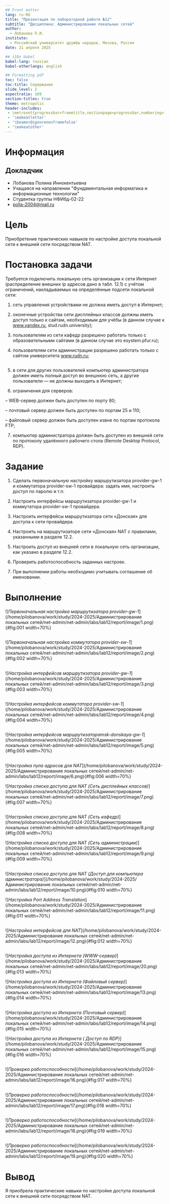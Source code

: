 ```yaml
---
## Front matter
lang: ru-RU
title: "Презентация по лабораторной работе №12"
subtitle: "Дисциплина: Администрирование локальных сетей"
author:
  - Лобанова П.И.
institute:
  - Российский университет дружбы народов, Москва, Россия
date: 21 апреля 2025

## i18n babel
babel-lang: russian
babel-otherlangs: english

## Formatting pdf
toc: false
toc-title: Содержание
slide_level: 2
aspectratio: 169
section-titles: true
theme: metropolis
header-includes:
 - \metroset{progressbar=frametitle,sectionpage=progressbar,numbering=fraction}
 - '\makeatletter'
 - '\beamer@ignorenonframefalse'
 - '\makeatother'
---
```


# Информация

## Докладчик


  * Лобанова Полина Иннокентьевна
  * Учащаяся на направлении "Фундаментальная информатика и информационные технологии"
  * Студентка группы НФИбд-02-22
  * [polla-2004@mail.ru](polla-2004@mail.ru)
  

# Цель

Приобретение практических навыков по настройке доступа локальной сети к внешней сети посредством NAT.

# Постановка задачи

Требуется подключить локальную сеть организации к сети Интернет (распределение внешних ip адресов дано в табл. 12.1) с учётом ограничений, накладываемых на определённые подсети локальной сети:

1) сеть управления устройствами не должна иметь доступ в Интернет;

2) оконечные устройства сети дисплейных классов должны иметь доступ только к сайтам, необходимым для учёбы (в данном случае к www.yandex.ru, stud.rudn.university);

3) пользователям из сети кафедр разрешено работать только с образовательными сайтами (в данном случае это esystem.pfur.ru);

4) пользователям сети администрации разрешено работать только с сайтом университета www.rudn.ru;

## 

5) в сети для других пользователей компьютер администратора должен иметь полный доступ во внешнюю сеть, а другие пользователи — не должны выходить в Интернет;

6) ограничения для серверов:

– WEB-сервер должен быть доступен по порту 80;

– почтовый сервер должен быть доступен по портам 25 и 110;

– файловый сервер должен быть доступен извне по портам протокола FTP;

7) компьютер администратора должен быть доступен из внешней сети по протоколу удалённого рабочего стола (Remote Desktop Protocol, RDP).

# Задание

1. Сделать первоначальную настройку маршрутизатора provider-gw-1 и коммутатора provider-sw-1 провайдера: задать имя, настроить доступ по паролю и т.п.

2. Настроить интерфейсы маршрутизатора provider-gw-1 и коммутатора provider-sw-1 провайдера.

3. Настроить интерфейсы маршрутизатора сети «Донская» для доступа к сети провайдера.

4. Настроить на маршрутизаторе сети «Донская» NAT с правилами, указанными в разделе 12.2.

5. Настроить доступ из внешней сети в локальную сеть организации, как указано в разделе 12.2.

6. Проверить работоспособность заданных настроек.

7. При выполнении работы необходимо учитывать соглашение об именовании.

# Выполнение

![*Первоначальная настройка маршрутизатора provider-gw-1*](/home/pilobanova/work/study/2024-2025/Администрирование локальных сетей/net-admin/net-admin/labs/lab12/report/image/1.png){#fig:001 width=70%}

## 

![*Первоначальная настройка коммутатора provider-sw-1*](/home/pilobanova/work/study/2024-2025/Администрирование локальных сетей/net-admin/net-admin/labs/lab12/report/image/2.png){#fig:002 width=70%}

## 

![*Настройка интерфейсов маршрутизатора provider-gw-1*](/home/pilobanova/work/study/2024-2025/Администрирование локальных сетей/net-admin/net-admin/labs/lab12/report/image/3.png){#fig:003 width=70%}

## 

![*Настройка интерфейсов коммутатора provider-sw-1*](/home/pilobanova/work/study/2024-2025/Администрирование локальных сетей/net-admin/net-admin/labs/lab12/report/image/4.png){#fig:004 width=70%}

## 

![*Настройка интерфейсов маршрутизатораmsk-donskaya-gw-1*](/home/pilobanova/work/study/2024-2025/Администрирование локальных сетей/net-admin/net-admin/labs/lab12/report/image/5.png){#fig:005 width=70%}

## 

![*Настройка пула адресов для NAT*](/home/pilobanova/work/study/2024-2025/Администрирование локальных сетей/net-admin/net-admin/labs/lab12/report/image/6.png){#fig:006 width=70%}

![*Настройка списка доступа для NAT (Сеть дисплейных классов)*](/home/pilobanova/work/study/2024-2025/Администрирование локальных сетей/net-admin/net-admin/labs/lab12/report/image/7.png){#fig:007 width=70%}

## 

![*Настройка списка доступа для NAT (Сеть кафедр)*](/home/pilobanova/work/study/2024-2025/Администрирование локальных сетей/net-admin/net-admin/labs/lab12/report/image/8.png){#fig:008 width=70%}

![*Настройка списка доступа для NAT (Сеть администрации)*](/home/pilobanova/work/study/2024-2025/Администрирование локальных сетей/net-admin/net-admin/labs/lab12/report/image/9.png){#fig:009 width=70%}

## 

![*Настройка списка доступа для NAT (Доступ для компьютера администратора)*](/home/pilobanova/work/study/2024-2025/Администрирование локальных сетей/net-admin/net-admin/labs/lab12/report/image/10.png){#fig:010 width=70%}

![*Настройка Port Address Translation*](/home/pilobanova/work/study/2024-2025/Администрирование локальных сетей/net-admin/net-admin/labs/lab12/report/image/11.png){#fig:011 width=70%}

## 

![*Настройка интерфейсов для NAT*](/home/pilobanova/work/study/2024-2025/Администрирование локальных сетей/net-admin/net-admin/labs/lab12/report/image/12.png){#fig:012 width=70%}

## 

![*Настройка доступа из Интернета (WWW-сервер)*](/home/pilobanova/work/study/2024-2025/Администрирование локальных сетей/net-admin/net-admin/labs/lab12/report/image/20.png){#fig:013 width=70%}

![*Настройка доступа из Интернета (Файловый сервер)*](/home/pilobanova/work/study/2024-2025/Администрирование локальных сетей/net-admin/net-admin/labs/lab12/report/image/13.png){#fig:014 width=70%}


## 

![*Настройка доступа из Интернета (Почтовый сервер)*](/home/pilobanova/work/study/2024-2025/Администрирование локальных сетей/net-admin/net-admin/labs/lab12/report/image/14.png){#fig:015 width=70%}

![*Настройка доступа из Интернета ( Доступ по RDP)*](/home/pilobanova/work/study/2024-2025/Администрирование локальных сетей/net-admin/net-admin/labs/lab12/report/image/15.png){#fig:016 width=70%}

## 

![*Проверка работоспособности*](/home/pilobanova/work/study/2024-2025/Администрирование локальных сетей/net-admin/net-admin/labs/lab12/report/image/16.png){#fig:017 width=70%}

## 

![*Проверка работоспособности*](/home/pilobanova/work/study/2024-2025/Администрирование локальных сетей/net-admin/net-admin/labs/lab12/report/image/17.png){#fig:018 width=70%}

## 

![*Проверка работоспособности*](/home/pilobanova/work/study/2024-2025/Администрирование локальных сетей/net-admin/net-admin/labs/lab12/report/image/18.png){#fig:019 width=70%}

## 

![*Проверка работоспособности*](/home/pilobanova/work/study/2024-2025/Администрирование локальных сетей/net-admin/net-admin/labs/lab12/report/image/19.png){#fig:020 width=70%}

# Вывод

Я приобрела практические навыки по настройке доступа локальной сети к внешней сети посредством NAT.

